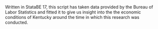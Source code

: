 Written in StataBE 17, this script has taken data provided by the Bureau of Labor Statistics 
and fitted it to give us insight into the the economic conditions of Kentucky around the time
in which this research was conducted.
